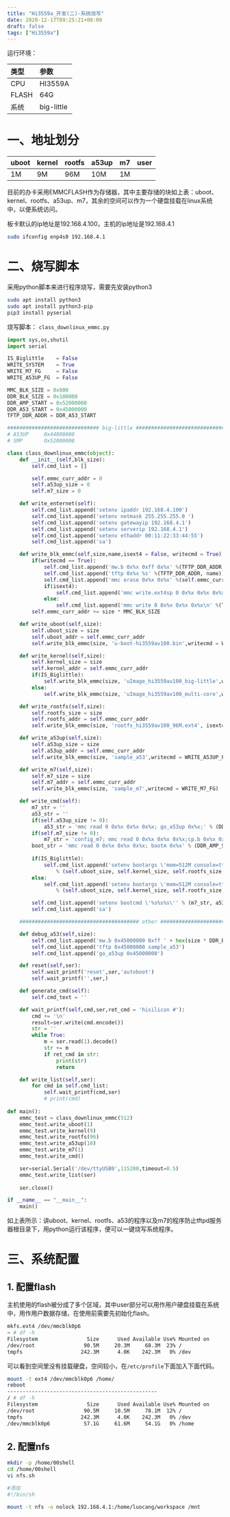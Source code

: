 ```yaml
---
title: "Hi3559a_开发(二)-系统烧写"
date: 2020-12-17T09:25:21+08:00
draft: false
tags: ["Hi3559a"]
---
```


运行环境：

| 类型 | 参数 |
|:--------|:-------------|
| CPU | HI3559A |
| FLASH | 64G |
| 系统 | big-little |

# 一、地址划分

| uboot | kernel | rootfs | a53up | m7 | user |
|:--------|:-------------|:--------|:-------------|:--------|:-------------|
|1M|9M|96M|10M|1M||

目前的办卡采用EMMCFLASH作为存储器，其中主要存储的块如上表：uboot、kernel、rootfs、a53up、m7，其余的空间可以作为一个硬盘挂载在linux系统中，以便系统访问。

板卡默认的ip地址是192.168.4.100，主机的ip地址是192.168.4.1
```bash
sudo ifconfig enp4s0 192.168.4.1
```

# 二、烧写脚本
采用python脚本来进行程序烧写，需要先安装python3
```bash
sudo apt install python3
sudo apt install python3-pip
pip3 install pyserial
```
烧写脚本：
```class_downlinux_emmc.py```

```python
import sys,os,shutil
import serial

IS_Biglittle    = False
WRITE_SYSTEM    = True
WRITE_M7_FG     = False
WRITE_A53UP_FG  = False

MMC_BLK_SIZE = 0x800
DDR_BLK_SIZE = 0x100000
DDR_AMP_START = 0x52000000
DDR_A53_START = 0x45000000
TFTP_DDR_ADDR = DDR_A53_START

############################## big-little ##############################3333
# A53UP     0x44000000
# SMP       Ox52000000

class class_downlinux_emmc(object):
    def __init__(self,blk_size):
        self.cmd_list = []

        self.emmc_curr_addr = 0
        self.a53up_size = 0
        self.m7_size = 0

    def write_enternet(self):
        self.cmd_list.append('setenv ipaddr 192.168.4.100')
        self.cmd_list.append('setenv netmask 255.255.255.0 ')
        self.cmd_list.append('setenv gatewayip 192.168.4.1')
        self.cmd_list.append('setenv serverip 192.168.4.1')
        self.cmd_list.append('setenv ethaddr 00:11:22:33:44:55')
        self.cmd_list.append('sa')

    def write_blk_emmc(self,size,name,isext4 = False, writecmd = True):
        if(writecmd == True):
            self.cmd_list.append('mw.b 0x%x 0xff 0x%x' %(TFTP_DDR_ADDR, size * DDR_BLK_SIZE))
            self.cmd_list.append('tftp 0x%x %s' %(TFTP_DDR_ADDR, name))
            self.cmd_list.append('mmc erase 0x%x 0x%x' %(self.emmc_curr_addr, size * MMC_BLK_SIZE))
            if(isext4):
                self.cmd_list.append('mmc write.ext4sp 0 0x%x 0x%x 0x%x\n' %(TFTP_DDR_ADDR, self.emmc_curr_addr, size * MMC_BLK_SIZE))   
            else:
                self.cmd_list.append('mmc write 0 0x%x 0x%x 0x%x\n' %(TFTP_DDR_ADDR, self.emmc_curr_addr, size * MMC_BLK_SIZE))     
        self.emmc_curr_addr += size * MMC_BLK_SIZE

    def write_uboot(self,size):
        self.uboot_size = size
        self.uboot_addr = self.emmc_curr_addr
        self.write_blk_emmc(size, 'u-boot-hi3559av100.bin',writecmd = WRITE_SYSTEM)

    def write_kernel(self,size):
        self.kernel_size = size     
        self.kernel_addr = self.emmc_curr_addr
        if(IS_Biglittle):
            self.write_blk_emmc(size, 'uImage_hi3559av100_big-little',writecmd = WRITE_SYSTEM)
        else:
            self.write_blk_emmc(size, 'uImage_hi3559av100_multi-core',writecmd = WRITE_SYSTEM)

    def write_rootfs(self,size):
        self.rootfs_size = size
        self.rootfs_addr = self.emmc_curr_addr
        self.write_blk_emmc(size, 'rootfs_hi3559av100_96M.ext4', isext4 = True, writecmd = WRITE_SYSTEM)

    def write_a53up(self,size):
        self.a53up_size = size
        self.a53up_addr = self.emmc_curr_addr
        self.write_blk_emmc(size, 'sample_a53',writecmd = WRITE_A53UP_FG)

    def write_m7(self,size):
        self.m7_size = size
        self.m7_addr = self.emmc_curr_addr
        self.write_blk_emmc(size, 'sample_m7',writecmd = WRITE_M7_FG)

    def write_cmd(self):
        m7_str = ''
        a53_str = ''
        if(self.a53up_size != 0):
            a53_str = 'mmc read 0 0x%x 0x%x 0x%x; go_a53up 0x%x;' % (DDR_A53_START, self.a53up_addr, self.a53up_size * MMC_BLK_SIZE, DDR_A53_START)
        if(self.m7_size != 0):
            m7_str = 'config_m7; mmc read 0 0x%x 0x%x 0x%x;cp.b 0x%x 0x19000000 0x%x; go_m7;' % (DDR_AMP_START, self.m7_addr, self.m7_size * MMC_BLK_SIZE, DDR_AMP_START, self.m7_size * DDR_BLK_SIZE)
        boot_str = 'mmc read 0 0x%x 0x%x 0x%x; bootm 0x%x' % (DDR_AMP_START, self.kernel_addr, self.kernel_size * MMC_BLK_SIZE, DDR_AMP_START)
        
        if(IS_Biglittle):
            self.cmd_list.append('setenv bootargs \'mem=512M console=ttyAMA0,115200 clk_ignore_unused rw init=/linuxrc rootwait ip=192.168.4.100:::::eth0 root=/dev/mmcblk0p3 rootfstype=ext4 blkdevparts=mmcblk0:%dM(uboot),%dM(kernel),%dM(rootfs),%dM(a53up),10M(M7),-(user)\''\
                % (self.uboot_size, self.kernel_size, self.rootfs_size, self.a53up_size))
        else:
            self.cmd_list.append('setenv bootargs \'mem=512M console=ttyAMA0,115200 clk_ignore_unused rw rootwait ip=192.168.4.100:::::eth0 root=/dev/mmcblk0p3 rootfstype=ext4 blkdevparts=mmcblk0:%dM(uboot),%dM(kernel),%dM(rootfs),%dM(a53up),10M(M7),-(user)\''\
                % (self.uboot_size, self.kernel_size, self.rootfs_size, self.a53up_size))   

        self.cmd_list.append('setenv bootcmd \'%s%s%s\'' % (m7_str, a53_str, boot_str))
        self.cmd_list.append('sa')

    ####################################### other ################################################

    def debug_a53(self,size):
        self.cmd_list.append('mw.b 0x45000000 0xff ' + hex(size * DDR_BLK_SIZE))
        self.cmd_list.append('tftp 0x45000000 sample_a53')
        self.cmd_list.append('go_a53up 0x45000000')

    def reset(self,ser):
        self.wait_printf('reset',ser,'autoboot')
        self.wait_printf('',ser,)

    def generate_cmd(self):
        self.cmd_text = ''

    def wait_printf(self,cmd,ser,ret_cmd = 'hisilicon #'):
        cmd += '\n'
        result=ser.write(cmd.encode())
        str = ''
        while True:
            m = ser.read(1).decode()
            str += m
            if ret_cmd in str:
                print(str)
                return

    def write_list(self,ser):
        for cmd in self.cmd_list:
            self.wait_printf(cmd,ser)
            # print(cmd)
            
def main():
    emmc_test = class_downlinux_emmc(512)
    emmc_test.write_uboot(1)
    emmc_test.write_kernel(9)
    emmc_test.write_rootfs(96)
    emmc_test.write_a53up(10)
    emmc_test.write_m7(1)
    emmc_test.write_cmd()

    ser=serial.Serial('/dev/ttyUSB0',115200,timeout=0.5)
    emmc_test.write_list(ser)
        
    ser.close()

if __name__ == "__main__":
    main()
```

如上表所示：讲uboot、kernel、rootfs、a53的程序以及m7的程序防止tftpd服务器根目录下，用python运行该程序，便可以一键烧写系统程序。

# 三、系统配置

## 1. 配置flash

主机使用的flash被分成了多个区域，其中user部分可以用作用户硬盘挂载在系统中，用作用户数据存储，在使用前需要先初始化flash。

```bash
mkfs.ext4 /dev/mmcblk0p6
~ # df -h
Filesystem                Size      Used Available Use% Mounted on
/dev/root                90.5M     20.3M     68.3M  23% /
tmpfs                   242.3M      4.0K    242.3M   0% /dev
```

可以看到空间里没有挂载硬盘，空间较小，在```/etc/profile```下面加入下面代码。

```bash
mount -t ext4 /dev/mmcblk0p6 /home/
reboot
-------------------------------------------------
/ # df -h
Filesystem                Size      Used Available Use% Mounted on
/dev/root                90.5M     10.5M     78.1M  12% /
tmpfs                   242.3M      4.0K    242.3M   0% /dev
/dev/mmcblk0p6           57.1G     61.6M     54.1G   0% /home
```

## 2. 配置nfs

```bash
mkdir -p /home/00shell
cd /home/00shell
vi nfs.sh

#添加
#!/bin/sh

mount -t nfs -o nolock 192.168.4.1:/home/luocang/workspace /mnt
```

